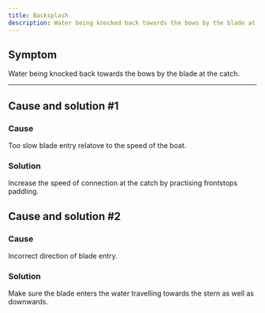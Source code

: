 ```yaml
---
title: Backsplash
description: Water being knocked back towards the bows by the blade at the catch.
---
```


## Symptom

Water being knocked back towards the bows by the blade at the catch.

---

## Cause and solution #1

### Cause

Too slow blade entry relatove to the speed of the boat.

### Solution

Increase the speed of connection at the catch by practising frontstops paddling.

## Cause and solution #2

### Cause

Incorrect direction of blade entry.

### Solution

Make sure the blade enters the water travelling towards the stern as well as downwards.